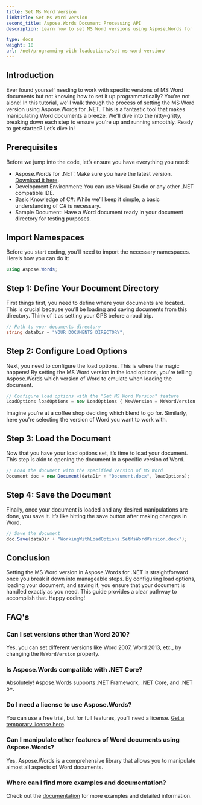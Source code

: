 ```yaml
---
title: Set Ms Word Version
linktitle: Set Ms Word Version
second_title: Aspose.Words Document Processing API
description: Learn how to set MS Word versions using Aspose.Words for .NET with our detailed guide. Perfect for developers looking to streamline document manipulation.

type: docs
weight: 10
url: /net/programming-with-loadoptions/set-ms-word-version/
---
```

## Introduction

Ever found yourself needing to work with specific versions of MS Word documents but not knowing how to set it up programmatically? You're not alone! In this tutorial, we'll walk through the process of setting the MS Word version using Aspose.Words for .NET. This is a fantastic tool that makes manipulating Word documents a breeze. We'll dive into the nitty-gritty, breaking down each step to ensure you're up and running smoothly. Ready to get started? Let’s dive in!

## Prerequisites

Before we jump into the code, let’s ensure you have everything you need:

- Aspose.Words for .NET: Make sure you have the latest version. [Download it here](https://releases.aspose.com/words/net/).
- Development Environment: You can use Visual Studio or any other .NET compatible IDE.
- Basic Knowledge of C#: While we’ll keep it simple, a basic understanding of C# is necessary.
- Sample Document: Have a Word document ready in your document directory for testing purposes.

## Import Namespaces

Before you start coding, you’ll need to import the necessary namespaces. Here’s how you can do it:

```csharp
using Aspose.Words;
```

## Step 1: Define Your Document Directory

First things first, you need to define where your documents are located. This is crucial because you’ll be loading and saving documents from this directory. Think of it as setting your GPS before a road trip.

```csharp
// Path to your documents directory
string dataDir = "YOUR DOCUMENTS DIRECTORY";
```

## Step 2: Configure Load Options

Next, you need to configure the load options. This is where the magic happens! By setting the MS Word version in the load options, you're telling Aspose.Words which version of Word to emulate when loading the document.

```csharp
// Configure load options with the "Set MS Word Version" feature
LoadOptions loadOptions = new LoadOptions { MswVersion = MsWordVersion.Word2010 };
```

Imagine you’re at a coffee shop deciding which blend to go for. Similarly, here you're selecting the version of Word you want to work with.

## Step 3: Load the Document

Now that you have your load options set, it’s time to load your document. This step is akin to opening the document in a specific version of Word.

```csharp
// Load the document with the specified version of MS Word
Document doc = new Document(dataDir + "Document.docx", loadOptions);
```

## Step 4: Save the Document

Finally, once your document is loaded and any desired manipulations are done, you save it. It’s like hitting the save button after making changes in Word.

```csharp
// Save the document
doc.Save(dataDir + "WorkingWithLoadOptions.SetMsWordVersion.docx");
```

## Conclusion

Setting the MS Word version in Aspose.Words for .NET is straightforward once you break it down into manageable steps. By configuring load options, loading your document, and saving it, you ensure that your document is handled exactly as you need. This guide provides a clear pathway to accomplish that. Happy coding!

## FAQ's

### Can I set versions other than Word 2010?
Yes, you can set different versions like Word 2007, Word 2013, etc., by changing the `MsWordVersion` property.

### Is Aspose.Words compatible with .NET Core?
Absolutely! Aspose.Words supports .NET Framework, .NET Core, and .NET 5+.

### Do I need a license to use Aspose.Words?
You can use a free trial, but for full features, you’ll need a license. [Get a temporary license here](https://purchase.aspose.com/temporary-license/).

### Can I manipulate other features of Word documents using Aspose.Words?
Yes, Aspose.Words is a comprehensive library that allows you to manipulate almost all aspects of Word documents.

### Where can I find more examples and documentation?
Check out the [documentation](https://reference.aspose.com/words/net/) for more examples and detailed information.

